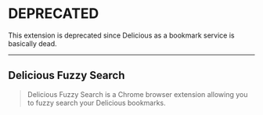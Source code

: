 
# DEPRECATED

This extension is deprecated since Delicious as a bookmark service is basically dead.

---

## Delicious Fuzzy Search

> Delicious Fuzzy Search is a Chrome browser extension allowing you to fuzzy search your Delicious bookmarks.

